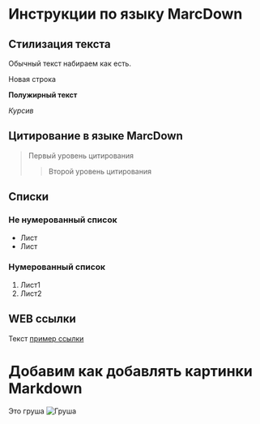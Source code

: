 # Инструкции по языку MarcDown

## Стилизация текста
Обычный текст набираем как есть.

Новая строка

**Полужирный текст**

*Курсив*

## Цитирование в языке MarcDown
> Первый уровень цитирования
>> Второй уровень цитирования

## Списки
### Не нумерованный список
* Лист
* Лист

### Нумерованный список
1. Лист1
2. Лист2

## WEB ссылки
Текст [пример ссылки](http.exampl.com "Всплывающая подсказка")

# Добавим как добавлять картинки Markdown
Это груша
![Груша](Груша.jpeg)
